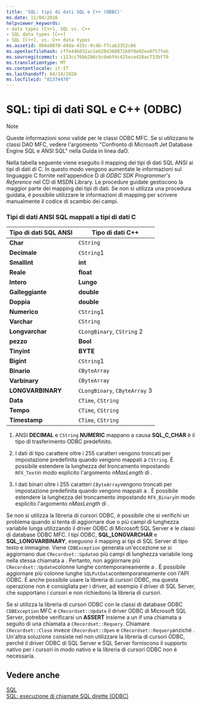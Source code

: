 ```yaml
---
title: 'SQL: tipi di dati SQL e C++ (ODBC)'
ms.date: 11/04/2016
helpviewer_keywords:
- data types [C++], SQL vs. C++
- SQL data types [C++]
- SQL [C++], vs. C++ data types
ms.assetid: 066e0070-d4da-435c-9c4b-f7cab3352c86
ms.openlocfilehash: cffe44b832ac1eb28d368072b8f0e92ea9f57feb
ms.sourcegitcommit: c123cc76bb2b6c5cde6f4c425ece420ac733bf70
ms.translationtype: MT
ms.contentlocale: it-IT
ms.lasthandoff: 04/14/2020
ms.locfileid: "81374470"
---
```

# <a name="sql-sql-and-c-data-types-odbc"></a>SQL: tipi di dati SQL e C++ (ODBC)

> [!NOTE]
> Queste informazioni sono valide per le classi ODBC MFC. Se si utilizzano le classi DAO MFC, vedere l'argomento "Confronto di Microsoft Jet Database Engine SQL e ANSI SQL" nella Guida in linea daO.

Nella tabella seguente viene eseguito il mapping dei tipi di dati SQL ANSI ai tipi di dati di C. In questo modo vengono aumentate le informazioni sul linguaggio C fornite nell'appendice D di *ODBC SDK* *Programmer's Reference* nel CD di MSDN Library. Le procedure guidate gestiscono la maggior parte dei mapping dei tipi di dati. Se non si utilizza una procedura guidata, è possibile utilizzare le informazioni di mapping per scrivere manualmente il codice di scambio dei campi.

### <a name="ansi-sql-data-types-mapped-to-c-data-types"></a>Tipi di dati ANSI SQL mappati a tipi di dati C

|Tipo di dati SQL ANSI|Tipo di dati C++|
|------------------------|---------------------|
|**Char**|`CString`|
|**Decimale**|`CString`1|
|**Smallint**|**int**|
|**Reale**|**float**|
|**Intero**|**Lungo**|
|**Galleggiante**|**double**|
|**Doppia**|**double**|
|**Numerico**|`CString`1|
|**Varchar**|`CString`|
|**Longvarchar**|`CLongBinary`, `CString` 2|
|**pezzo**|**Bool**|
|**Tinyint**|**BYTE**|
|**Bigint**|`CString`1|
|**Binario**|`CByteArray`|
|**Varbinary**|`CByteArray`|
|**LONGVARBINARY**|`CLongBinary`, `CByteArray` 3|
|**Data**|`CTime`, `CString`|
|**Tempo**|`CTime`, `CString`|
|**Timestamp**|`CTime`, `CString`|

1. ANSI **DECIMAL** e `CString` **NUMERIC** mappano a causa **SQL_C_CHAR** è il tipo di trasferimento ODBC predefinito.

2. I dati di tipo carattere oltre i 255 caratteri vengono troncati per impostazione predefinita quando vengono mappati a `CString`. È possibile estendere la lunghezza del troncamento impostando `RFX_Text`in modo esplicito l'argomento *nMaxLength* di .

3. I dati binari oltre i 255 caratteri `CByteArray`vengono troncati per impostazione predefinita quando vengono mappati a . È possibile estendere la lunghezza del troncamento impostando `RFX_Binary`in modo esplicito l'argomento *nMaxLength* di .

Se non si utilizza la libreria di cursori ODBC, è possibile che si verifichi un problema quando si tenta di aggiornare due o più campi di lunghezza variabile lunga utilizzando il driver ODBC di Microsoft SQL Server e le classi di database ODBC MFC. I tipi ODBC, **SQL_LONGVARCHAR** e **SQL_LONGVARBINARY**, eseguono il mapping ai tipi di SQL Server di tipo testo e immagine. Viene `CDBException` generata un'eccezione se si aggiornano due `CRecordset::Update`o più campi di lunghezza variabile long nella stessa chiamata a . Pertanto, non aggiornare più `CRecordset::Update`colonne lunghe contemporaneamente a . È possibile aggiornare più colonne lunghe `SQLPutData`contemporaneamente con l'API ODBC. È anche possibile usare la libreria di cursori ODBC, ma questa operazione non è consigliata per i driver, ad esempio il driver di SQL Server, che supportano i cursori e non richiedono la libreria di cursori.

Se si utilizza la libreria di cursori ODBC con le classi di database ODBC `CDBException` MFC e `CRecordset::Update` il driver ODBC di Microsoft SQL Server, potrebbe verificarsi un **ASSERT** insieme a un if una chiamata a seguito di una chiamata a `CRecordset::Requery`. Chiamare `CRecordset::Close` invece `CRecordset::Open` e `CRecordset::Requery`anziché . Un'altra soluzione consiste nel non utilizzare la libreria di cursori ODBC, perché il driver ODBC di SQL Server e SQL Server forniscono il supporto nativo per i cursori in modo nativo e la libreria di cursori ODBC non è necessaria.

## <a name="see-also"></a>Vedere anche

[SQL](../../data/odbc/sql.md)<br/>
[SQL: esecuzione di chiamate SQL dirette (ODBC)](../../data/odbc/sql-making-direct-sql-calls-odbc.md)
